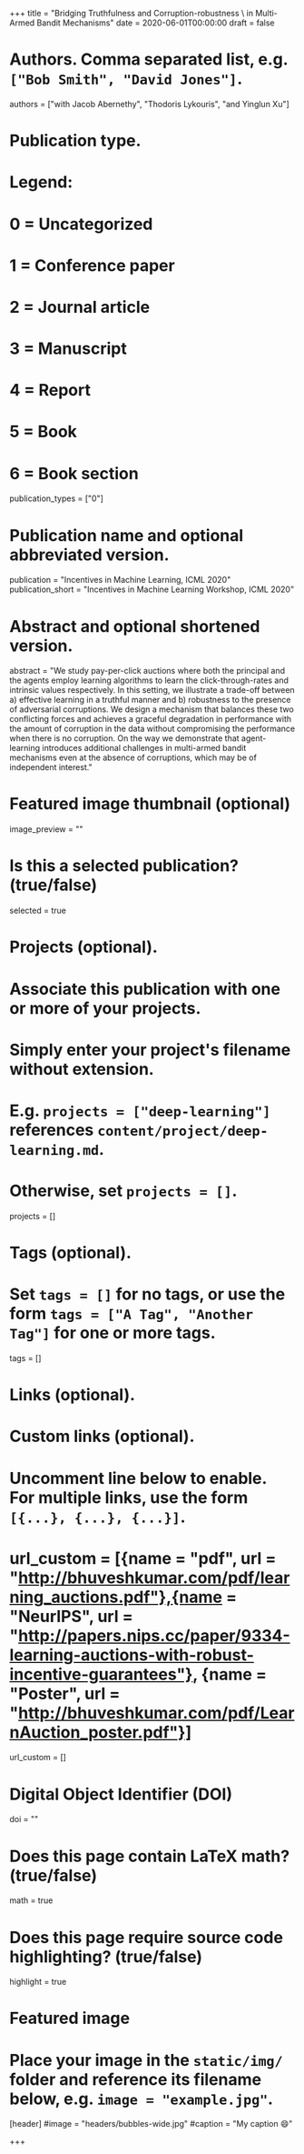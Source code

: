 +++
title = "Bridging Truthfulness and Corruption-robustness \\ in Multi-Armed Bandit Mechanisms"
date = 2020-06-01T00:00:00
draft = false

# Authors. Comma separated list, e.g. `["Bob Smith", "David Jones"]`.
authors = ["with Jacob Abernethy", "Thodoris Lykouris", "and Yinglun Xu"]

# Publication type.
# Legend:
# 0 = Uncategorized
# 1 = Conference paper
# 2 = Journal article
# 3 = Manuscript
# 4 = Report
# 5 = Book
# 6 = Book section
publication_types = ["0"]

# Publication name and optional abbreviated version.
publication = "Incentives in Machine Learning, ICML 2020"
publication_short = "Incentives in Machine Learning Workshop, ICML 2020"

# Abstract and optional shortened version.
abstract = "We study pay-per-click auctions where both the principal and the agents employ learning algorithms to learn the click-through-rates and intrinsic values respectively. In this setting, we illustrate a trade-off between a) effective learning in a truthful manner and b) robustness to the presence of adversarial corruptions. We design a mechanism that balances these two conflicting forces and achieves a graceful degradation in performance with the amount of corruption in the data without compromising the performance when there is no corruption. On the way we demonstrate that agent-learning introduces additional challenges in multi-armed bandit mechanisms even at the absence of corruptions, which may be of independent interest."

# Featured image thumbnail (optional)
image_preview = ""

# Is this a selected publication? (true/false)
selected = true

# Projects (optional).
#   Associate this publication with one or more of your projects.
#   Simply enter your project's filename without extension.
#   E.g. `projects = ["deep-learning"]` references `content/project/deep-learning.md`.
#   Otherwise, set `projects = []`.
projects = []

# Tags (optional).
#   Set `tags = []` for no tags, or use the form `tags = ["A Tag", "Another Tag"]` for one or more tags.
tags = []

# Links (optional).


# Custom links (optional).
#   Uncomment line below to enable. For multiple links, use the form `[{...}, {...}, {...}]`.
# url_custom = [{name = "pdf", url = "http://bhuveshkumar.com/pdf/learning_auctions.pdf"},{name = "NeurIPS", url = "http://papers.nips.cc/paper/9334-learning-auctions-with-robust-incentive-guarantees"}, {name = "Poster", url = "http://bhuveshkumar.com/pdf/LearnAuction_poster.pdf"}]
url_custom = []

# Digital Object Identifier (DOI)
doi = ""

# Does this page contain LaTeX math? (true/false)
math = true

# Does this page require source code highlighting? (true/false)
highlight = true

# Featured image
# Place your image in the `static/img/` folder and reference its filename below, e.g. `image = "example.jpg"`.
[header]
#image = "headers/bubbles-wide.jpg"
#caption = "My caption :smile:"

+++
